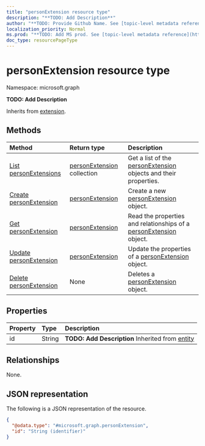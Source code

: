 ```yaml
---
title: "personExtension resource type"
description: "**TODO: Add Description**"
author: "**TODO: Provide Github Name. See [topic-level metadata reference](https://msgo.azurewebsites.net/add/document/guidelines/metadata.html#topic-level-metadata)**"
localization_priority: Normal
ms.prod: "**TODO: Add MS prod. See [topic-level metadata reference](https://msgo.azurewebsites.net/add/document/guidelines/metadata.html#topic-level-metadata)**"
doc_type: resourcePageType
---
```


# personExtension resource type

Namespace: microsoft.graph

**TODO: Add Description**


Inherits from [extension](../resources/extension.md).

## Methods
|Method|Return type|Description|
|:---|:---|:---|
|[List personExtensions](../api/personextension-list.md)|[personExtension](../resources/personextension.md) collection|Get a list of the [personExtension](../resources/personextension.md) objects and their properties.|
|[Create personExtension](../api/personextension-create.md)|[personExtension](../resources/personextension.md)|Create a new [personExtension](../resources/personextension.md) object.|
|[Get personExtension](../api/personextension-get.md)|[personExtension](../resources/personextension.md)|Read the properties and relationships of a [personExtension](../resources/personextension.md) object.|
|[Update personExtension](../api/personextension-update.md)|[personExtension](../resources/personextension.md)|Update the properties of a [personExtension](../resources/personextension.md) object.|
|[Delete personExtension](../api/personextension-delete.md)|None|Deletes a [personExtension](../resources/personextension.md) object.|

## Properties
|Property|Type|Description|
|:---|:---|:---|
|id|String|**TODO: Add Description** Inherited from [entity](../resources/entity.md)|

## Relationships
None.

## JSON representation
The following is a JSON representation of the resource.
<!-- {
  "blockType": "resource",
  "keyProperty": "id",
  "@odata.type": "microsoft.graph.personExtension",
  "baseType": "microsoft.graph.extension",
  "openType": true
}
-->
``` json
{
  "@odata.type": "#microsoft.graph.personExtension",
  "id": "String (identifier)"
}
```

